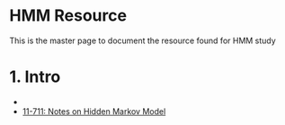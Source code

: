 # HMM Resource

This is the master page to document the resource found for HMM study

# 1. Intro
+ [](https://web.stanford.edu/~jurafsky/slp3/A.pdf)
+ [11-711: Notes on Hidden Markov Model](https://www.cs.cmu.edu/afs/cs/user/tbergkir/www/11711fa17/recitation4_notes.pdf)